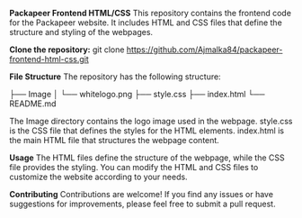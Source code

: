 **Packapeer Frontend HTML/CSS**
This repository contains the frontend code for the Packapeer website. It includes HTML and CSS files that define the structure and styling of the webpages.

**Clone the repository:**
git clone https://github.com/Ajmalka84/packapeer-frontend-html-css.git

**File Structure**
The repository has the following structure:

├── Image
│   └── whitelogo.png
├── style.css
├── index.html
└── README.md

The Image directory contains the logo image used in the webpage.
style.css is the CSS file that defines the styles for the HTML elements.
index.html is the main HTML file that structures the webpage content.

**Usage**
The HTML files define the structure of the webpage, while the CSS file provides the styling. You can modify the HTML and CSS files to customize the website according to your needs.

**Contributing**
Contributions are welcome! If you find any issues or have suggestions for improvements, please feel free to submit a pull request.
